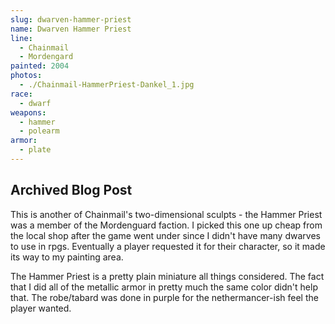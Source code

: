 ```yaml
---
slug: dwarven-hammer-priest
name: Dwarven Hammer Priest
line:
  - Chainmail
  - Mordengard
painted: 2004
photos:
  - ./Chainmail-HammerPriest-Dankel_1.jpg
race:
  - dwarf
weapons:
  - hammer
  - polearm
armor:
  - plate
---
```


## Archived Blog Post

This is another of Chainmail's two-dimensional sculpts - the Hammer Priest was a member of the Mordenguard faction. I picked this one up cheap from the local shop after the game went under since I didn't have many dwarves to use in rpgs. Eventually a player requested it for their character, so it made its way to my painting area.

The Hammer Priest is a pretty plain miniature all things considered. The fact that I did all of the metallic armor in pretty much the same color didn't help that. The robe/tabard was done in purple for the nethermancer-ish feel the player wanted.
